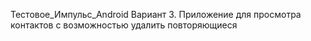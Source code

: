 Тестовое_Импульс_Android
Вариант 3. Приложение для просмотра контактов с возможностью удалить повторяющиеся

